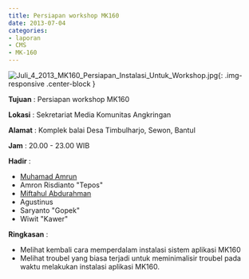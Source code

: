 ```yaml
---
title: Persiapan workshop MK160
date: 2013-07-04
categories:
- laporan
- CMS
- MK-160
---
```


![Juli_4_2013_MK160_Persiapan_Instalasi_Untuk_Workshop.jpg](/uploads/Juli_4_2013_MK160_Persiapan_Instalasi_Untuk_Workshop.jpg){: .img-responsive .center-block }

**Tujuan** : Persiapan workshop MK160

**Lokasi** : Sekretariat Media Komunitas Angkringan 

**Alamat** : Komplek balai Desa Timbulharjo, Sewon, Bantul 

**Jam** : 20.00 - 23.00 WIB 

**Hadir** :
* [Muhamad Amrun](http://wiki.ciptamedia.org/wiki/Muhamad_Amrun)
* Amron Risdianto "Tepos"
* [Miftahul Abdurahman](http://wiki.ciptamedia.org/wiki/Miftahul_Abdurrakhman)
* Agustinus
* Saryanto "Gopek"
* Wiwit "Kawer"

**Ringkasan** :
* Melihat kembali cara memperdalam instalasi sistem aplikasi MK160
* Melihat troubel yang biasa terjadi untuk meminimalisir troubel pada waktu melakukan instalasi aplikasi MK160.
